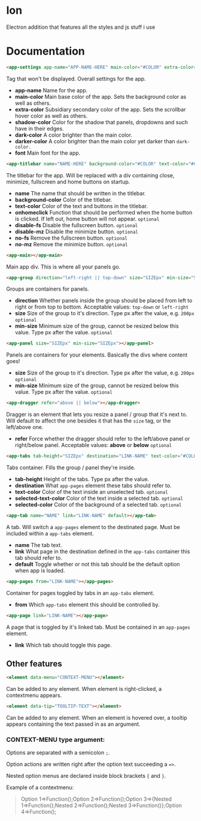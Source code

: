 # Ion
Electron addition that features all the styles and js stuff i use

# Documentation
```html
<app-settings app-name="APP-NAME-HERE" main-color="#COLOR" extra-color="#COLOR" shadow-color="rgba(COLOR)" dark-color="#COLOR" darker-color="#COLOR"></app-settings>
```
Tag that won't be displayed. Overall settings for the app.

+ **app-name** Name for the app.
+ **main-color** Main base color of the app. Sets the background color as well as others.
+ **extra-color** Subsidiary secondary color of the app. Sets the scrollbar hover color as well as others.
+ **shadow-color** Color for the shadow that panels, dropdowns and such have in their edges.
+ **dark-color** A color brighter than the main color.
+ **darker-color** A color brighter than the main color yet darker than `dark-color.`
+ **font** Main font for the app.

```html
<app-titlebar name="NAME-HERE" background-color="#COLOR" text-color="#COLOR" onhomeclick="FUNCTION()"></app-titlebar>
```

The titlebar for the app. Will be replaced with a div containing close, minimize, fullscreen and home buttons on startup.

+ **name** The name that should be written in the titlebar.
+ **background-color** Color of the titlebar.
+ **text-color** Color of the text and buttons in the titlebar.
+ **onhomeclick** Function that should be performed when the home button is clicked. If left out, home button will not appear. `optional`
+ **disable-fs** Disable the fullscreen button. `optional`
+ **disable-mz** Disable the minimize button. `optional`
+ **no-fs** Remove the fullscreen button. `optional`
+ **no-mz** Remove the minimize button. `optional`

```html
<app-main></app-main>
```

Main app div. This is where all your panels go.

```html
<app-group direction="left-right || top-down" size="SIZEpx" min-size="SIZEpx"></app-group>
```

Groups are containers for panels.

+ **direction** Whether panels inside the group should be placed from left to right or from top to bottom. Acceptable values: `top-down` or `left-right`
+ **size** Size of the group to it's direction. Type px after the value, e.g. `200px` `optional`
+ **min-size** Minimum size of the group, cannot be resized below this value. Type px after the value. `optional`

```html
<app-panel size="SIZEpx" min-size="SIZEpx"></app-panel>
```

Panels are containers for your elements. Basically the divs where content goes!

+ **size** Size of the group to it's direction. Type px after the value, e.g. `200px` `optional`
+ **min-size** Minimum size of the group, cannot be resized below this value. Type px after the value. `optional`

```html
<app-dragger refer="above || below"></app-dragger>
```

Dragger is an element that lets you resize a panel / group that it's next to. Will default to affect the one besides it that has the `size` tag, or the left/above one.

+ **refer** Force whether the dragger should refer to the left/above panel or right/below panel. Acceptable values: **above** or **below** `optional`

```html
<app-tabs tab-height="SIZEpx" destination="LINK-NAME" text-color="#COLOR" selected-text-color="#COLOR" selected-color="#COLOR"></app-tabs>
```

Tabs container. Fills the group / panel they're inside. 
+ **tab-height** Height of the tabs. Type px after the value.
+ **destination** What `app-pages` element these tabs should refer to.
+ **text-color** Color of the text inside an unselected tab. `optional`
+ **selected-text-color** Color of the text inside a selected tab. `optional`
+ **selected-color** Color of the background of a selected tab. `optional`


```html
<app-tab name="NAME" link="LINK-NAME" default></app-tab>
```

A tab. Will switch a `app-pages` element to the destinated page. Must be included within a `app-tabs` element.
+ **name** The tab text.
+ **link** What page in the destination defined in the `app-tabs` container this tab should refer to.
+ **default** Toggle whether or not this tab should be the default option when app is loaded.

```html
<app-pages from="LINK-NAME"></app-pages>
```

Container for pages toggled by tabs in an `app-tabs` element.
+ **from** Which `app-tabs` element this should be controlled by.

```html
<app-page link="LINK-NAME"></app-page>
```

A page that is toggled by it's linked tab. Must be contained in an `app-pages` element.
+ **link** Which tab should toggle this page.

## Other features
```html
<element data-menu="CONTEXT-MENU"></element>
```
Can be added to any element. When element is right-clicked, a contextmenu appears.

```html
<element data-tip="TOOLTIP-TEXT"></element>
```
Can be added to any element. When an element is hovered over, a tooltip appears containing the text passed in as an argument.


### CONTEXT-MENU type argument:

Options are separated with a semicolon `;`.

Option actions are written right after the option text succeeding a `=>`.

Nested option menus are declared inside block brackets `{` and `}`.

Example of a contextmenu:

> Option 1=>Function();Option 2=>Function();Option 3=>{Nested 1=>Function();Nested 2=>Function();Nested 3=>Function()};Option 4=>Function();
